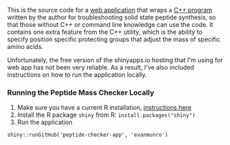 This is the source code for a [web application](https://evanmunro.shinyapps.io/peptide-checker-app/) that wraps a [C++ program](https://github.com/evanmunro/peptide-checker) written by the author for troubleshooting solid state peptide synthesis, so that those without C++ or command line knowledge can use the code. It contains one extra feature from the C++ utility, which is the ability to specify position specific protecting groups that adjust the mass of specific amino acids. 

Unfortunately, the free version of the shinyapps.io hosting that I'm using for web app has not been very reliable. As a result, I've also included instructions on how to run the application locally. 

### Running the Peptide Mass Checker Locally 

1. Make sure you have a current R installation, [instructions here](https://rstudio-education.github.io/hopr/starting.html) 
2. Install the R package `shiny` from R: 
```install.packages("shiny")```
3. Run the application

```shiny::runGitHub('peptide-checker-app', 'evanmunro')``` 
